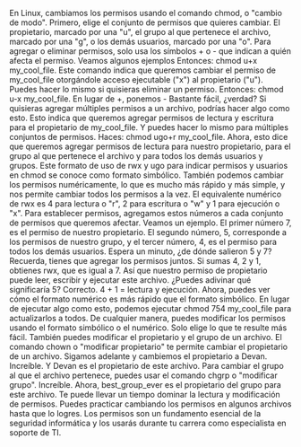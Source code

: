 En Linux, cambiamos los permisos usando el comando chmod,
o "cambio de modo". Primero, elige el conjunto de permisos
que quieres cambiar. El propietario, marcado por una "u",
el grupo al que pertenece el archivo, marcado por una "g",
o los demás usuarios, marcado por una "o". Para agregar o eliminar permisos,
solo usa los símbolos + o - que indican
a quién afecta el permiso. Veamos algunos ejemplos Entonces: chmod u+x my_cool_file. Este comando indica
que queremos cambiar el permiso de my_cool_file otorgándole acceso ejecutable ("x")
al propietario ("u"). Puedes hacer lo mismo
si quisieras eliminar un permiso. Entonces: chmod u-x my_cool_file. En lugar de +, ponemos - Bastante fácil, ¿verdad? Si quisieras agregar múltiples permisos
a un archivo, podrías hacer algo como esto. Esto indica que queremos agregar
permisos de lectura y escritura para el propietario de my_cool_file. Y puedes hacer lo mismo
para múltiples conjuntos de permisos. Haces: chmod ugo+r my_cool_file. Ahora, esto dice que queremos agregar
permisos de lectura para nuestro propietario, para el grupo al que pertenece el archivo
y para todos los demás usuarios y grupos. Este formato de uso de rwx y ugo
para indicar permisos y usuarios en chmod
se conoce como formato simbólico. También podemos cambiar los permisos numéricamente,
lo que es mucho más rápido y más simple, y nos permite cambiar
todos los permisos a la vez. El equivalente numérico de rwx es
4 para lectura o "r", 2 para escritura o "w" y 1 para ejecución o "x". Para establecer permisos,
agregamos estos números a cada conjunto de permisos que queremos afectar. Veamos un ejemplo. El primer número 7,
es el permiso de nuestro propietario. El segundo número, 5, corresponde a los permisos
de nuestro grupo, y el tercer número, 4, es el permiso para todos los demás usuarios. Espera un minuto,
¿de dónde salieron 5 y 7? Recuerda, tienes que agregar
los permisos juntos. Si sumas 4, 2 y 1, obtienes rwx,
que es igual a 7. Así que nuestro permiso de propietario puede leer,
escribir y ejecutar este archivo. ¿Puedes adivinar qué significaría 5? Correcto. 4 + 1 = lectura y ejecución. Ahora, puedes ver cómo el formato numérico
es más rápido que el formato simbólico. En lugar de ejecutar algo como esto, podemos ejecutar chmod 754 my_cool_file
para actualizarlos a todos. De cualquier manera, puedes modificar los permisos
usando el formato simbólico o el numérico. Solo elige lo que te resulte más fácil. También puedes modificar el propietario
y el grupo de un archivo. El comando chown o "modificar propietario"
te permite cambiar el propietario de un archivo. Sigamos adelante
y cambiemos el propietario a Devan. Increíble. Y Devan es el propietario de este archivo. Para cambiar el grupo al que el archivo pertenece,
puedes usar el comando chgrp o "modificar grupo". Increíble. Ahora, best_group_ever
es el propietario del grupo para este archivo. Te puede llevar un tiempo dominar
la lectura y modificación de permisos. Puedes practicar cambiando los permisos en algunos archivos
hasta que lo logres. Los permisos son un fundamento esencial
de la seguridad informática y los usarás durante tu carrera
como especialista en soporte de TI.